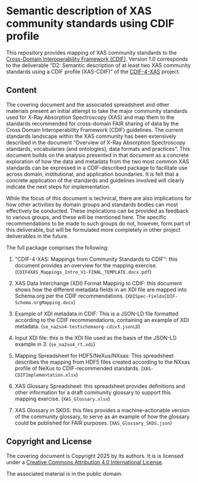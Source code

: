 # Semantic description of XAS community standards using CDIF profile

This repository provides mapping of XAS community standards to the
[Cross-Domain Interoperability Framework
(CDIF)](https://cdif.codata.org/).  Version 1.0 corresponds to the
deliverable “D2: Semantic description of at least two XAS community
standards using a CDIF profile (XAS-CDIF)” of the
[CDIF-4-XAS](https://oscars-project.eu/projects/cdif-4-xas-describing-x-ray-spectroscopy-data-cross-domain-use)
project.

## Content

The covering document and the associated spreadsheet and other
materials present an initial attempt to take the major community
standards used for X-Ray Absorption Spectroscopy (XAS) and map them to
the standards recommended for cross-domain FAIR sharing of data by the
Cross Domain Interoperability Framework (CDIF) guidelines.  The
current standards landscape within the XAS community has been
extensively described in the document “Overview of X-Ray Absorption
Spectroscopy standards, vocabularies (and ontologies), data formats
and practices”.  This document builds on the analysis presented in
that document as a concrete exploration of how the data and metadata
from the two most common XAS standards can be expressed in a
CDIF-described package to facilitate use across domain, institutional,
and application boundaries.  It is felt that a concrete application of
the standards and guidelines involved will clearly indicate the next
steps for implementation.

While the focus of this document is technical, there are also
implications for how other activities by domain groups and standards
bodies can most effectively be conducted.  These implications can be
provided as feedback to various groups, and these will be mentioned
here.  The specific recommendations to be made to such groups do not,
however, form part of this deliverable, but will be formulated more
completely in other project deliverables in the future.

The full package comprises the following:

1. "CDIF-4-XAS: Mappings from Community Standards to CDIF": this
   document provides an overview for the mapping exercise.
   (`CDIF4XAS_Mappings_Intro_V1-FINAL_TEMPLATE.docx.pdf`)

2. XAS Data Interchange (XDI) Format Mapping to CDIF: this document
   shows how the different metadata fields in an XDI file are mapped
   into Schema.org per the CDIF recommendations.
   (`XDISpec-FieldsCDIF-Schema.orgMapping.docx`)

3. Example of XDI metadata in CDIF: This is a JSON-LD file formatted
   according to the CDIF recommendations, containing an example of XDI
   metadata.  (`se_na2so4-testschemaorg-cdiv3.jsonLD`)

4. Input XDI file: this is the XDI file used as the basis of the
   JSON-LD example in 3.  (`se_na2so4_rt.xdi`)

5. Mapping Spreadsheet for HDF5/NeXus/NXxas: This spreadsheet
   describes the mapping from HDF5 files created according to the
   NXxas profile of NeXus to CDIF-recommended standards.
   (`XAS-CDIFImplementation.xlsx`)

6. XAS Glossary Spreadsheet: this spreadsheet provides definitions and
   other information for a draft community glossary to support this
   mapping exercise.  (`XAS_Glossary.xlsx`)

7. XAS Glossary in SKOS: this files provides a machine-actionable
   version of the community glossary, to serve as an example of how
   the glossary could be published for FAIR purposes.
   (`XAS_Glossary_SKOS.json`)

## Copyright and License

The covering document is Copyright 2025 by its authors.  It is is
licensed under a [Creative Commons Attribution 4.0 International
License](https://creativecommons.org/licenses/by/4.0/).

The associated material is in the public domain.
